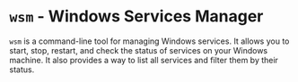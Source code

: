 # `wsm` - Windows Services Manager

`wsm` is a command-line tool for managing Windows services. It allows you to start, stop, restart, and check the status of services on your Windows machine. It also provides a way to list all services and filter them by their status.